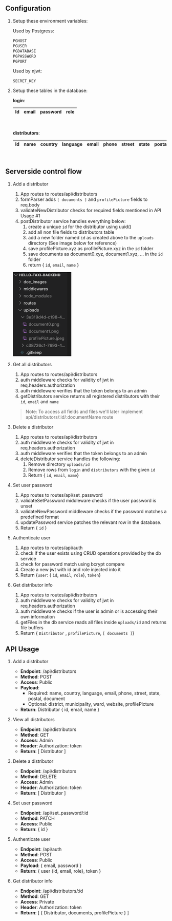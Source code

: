 [uploads_directory]: ./doc_images/uploads.png "Uploads directory structure"

## Configuration

1. Setup these environment variables:

    Used by Postgress:
    ```
    PGHOST
    PGUSER
    PGDATABASE
    PGPASSWORD
    PGPORT
    ```

    Used by njwt:
    ```
    SECRET_KEY
    ```

2. Setup these tables in the database:

    __login__:

    | Id | email | password | role |
    | ---- | ---- | ---- | ---- |
    <br/>

    __distributors__:

    | Id | name | country | language | email | phone | street | state | postal | district | municipality | ward | website |
    | ---- | ---- | ---- | ---- | ---- | ---- | ---- | ---- | ---- | ---- | ---- | ---- | ---- |
    <br/>

## Serverside control flow
1. Add a distributor

    1. App routes to routes/api/distributors
    2. formParser adds ```[ documents ]``` and ```profilePicture``` fields to req.body
    3. validateNewDistributor checks for required fields mentioned in API Usage #1
    4. postDistributor service handles everything below:
        1. create a unique ```id``` for the distributor using uuid()
        2. add all non file fields to distributors table
        3. add a new folder named ```id``` as created above to the ```uploads``` directory (See image below for reference)
        4. save profilePicture.xyz as profilePicture.xyz in the ```id``` folder
        5. save documents as document0.xyz, document1.xyz, ... in the ```id``` folder
        6. return { ```id```, ```email```, ```name``` }

    ![alt text1][uploads_directory]
2. Get all distributors

    1. App routes to routes/api/distributors
    2. auth middleware checks for validity of jwt in req.headers.authorization
    3. auth middleware verifies that the token belongs to an admin
    3. getDistributors service returns all registered distributors with their ```id```, ```email``` and ```name```
    
    > Note: To access all fields and files we'll later implement api/distributors/:id/:documentName route

3. Delete a distributor

    1. App routes to routes/api/distributors
    2. auth middleware checks for validity of jwt in req.headers.authorization
    3. auth middleware verifies that the token belongs to an admin
    4. deleteDistributor service handles the following:
        1. Remove directory ```uploads/id```
        2. Remove rows from ```login``` and ```distributors``` with the given ```id```
        3. Return { ```id```, ```email```, ```name```}

4. Set user password

    1. App routes to routes/api/set_password
    2. validateSetPassword middleware checks if the user password is unset
    3. validateNewPassword middleware checks if the password matches a predefined format
    4. updatePassword service patches the relevant row in the database.
    5. Return { ```id``` }

5. Authenticate user

    1. App routes to routes/api/auth
    2. check if the user exists using CRUD operations provided by the db service
    3. check for password match using bcrypt compare
    4. Create a new jwt with id and role injected into it
    5. Return {```user```: { ```id```, ```email```, ```role```}, ```token```}

6. Get distributor info

    1. App routes to routes/api/distributors
    2. auth middleware checks for validity of jwt in req.headers.authorization
    3. auth middleware checks if the user is admin or is accessing their own information
    4. getFiles in the db service reads all files inside ```uploads/id``` and returns file buffers
    5. Return { ```Distributor``` , ```profilePicture```, ```[ documents ]```}

## API Usage

1. Add a distributor
    * **Endpoint**: /api/distributors
    * **Method**: POST
    * **Access**: Public
    * **Payload**:
        * Required: name, country, language, email, phone, street, state, postal, document
        * Optional: district, municipality, ward, website, profilePicture
    * **Return**: Distributor { id, email, name }

2. View all distributors
    * **Endpoint**: /api/distributors
    * **Method**: GET
    * **Access**: Admin
    * **Header**: Authorization: token
    * **Return**: [ Distributor ]

3. Delete a distributor
    * **Endpoint**: /api/distributors
    * **Method**: DELETE
    * **Access**: Admin
    * **Header**: Authorization: token
    * **Return**: [ Distributor ]

4. Set user password
    * **Endpoint**: /api/set_password/:id
    * **Method**: PATCH
    * **Access**: Public
    * **Return**: { id }

5. Authenticate user
    * **Endpoint**: /api/auth
    * **Method**: POST
    * **Access**: Public
    * **Payload**: { email, password }
    * **Return**: { user {id, email, role}, token }

6. Get distributor info
    * **Endpoint**: /api/distributors/:id
    * **Method**: GET
    * **Access**: Private
    * **Header**: Authorization: token
    * **Return**: [ { Distributor, documents, profilePicture } ]